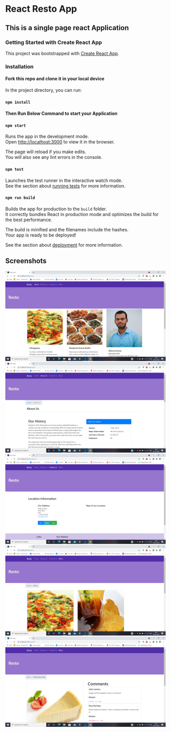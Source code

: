 # React Resto App

## This is a single page react Application






### Getting Started with Create React App

This project was bootstrapped with [Create React App](https://github.com/facebook/create-react-app).

### Installation

#### Fork this repo and clone it in your local device



In the project directory, you can run:

#### `npm install`

#### Then Run Below Command to start your Application

#### `npm start`

Runs the app in the development mode.\
Open [http://localhost:3000](http://localhost:3000) to view it in the browser.

The page will reload if you make edits.\
You will also see any lint errors in the console.

#### `npm test`

Launches the test runner in the interactive watch mode.\
See the section about [running tests](https://facebook.github.io/create-react-app/docs/running-tests) for more information.

#### `npm run build`

Builds the app for production to the `build` folder.\
It correctly bundles React in production mode and optimizes the build for the best performance.

The build is minified and the filenames include the hashes.\
Your app is ready to be deployed!

See the section about [deployment](https://facebook.github.io/create-react-app/docs/deployment) for more information.

## Screenshots

![Home](https://github.com/mjmaurya/React-Resto-App/blob/master/screenshots/home.png)
![About Us](https://github.com/mjmaurya/React-Resto-App/blob/master/screenshots/aboutus.png)
![Contact Us](https://github.com/mjmaurya/React-Resto-App/blob/master/screenshots/contacts.png)
![Menu](https://github.com/mjmaurya/React-Resto-App/blob/master/screenshots/menu.png)
![Item Details](https://github.com/mjmaurya/React-Resto-App/blob/master/screenshots/itemdetails.png)

